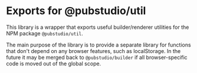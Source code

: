 # Exports for @pubstudio/util

This library is a wrapper that exports useful builder/renderer utilities for the NPM package `@pubstudio/util`.

The main purpose of the library is to provide a separate library for functions that don't depend on any browser features, such as localStorage. In the future it may be merged back to `@pubstudio/builder` if all browser-specific code is moved out of the global scope.
